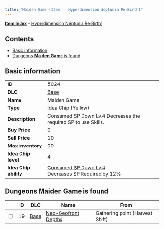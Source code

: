 ```yaml
---
title: "Maiden Game (Item) - Hyperdimension Neptunia Re;Birth1"
---
```


[**Item Index**](/neptunia/rb1/item/index.html) - [Hyperdimension Neptunia Re;Birth1](/neptunia/rb1)

## Contents

- [Basic information](#basic-information)
- [Dungeons **Maiden Game** is found](#dungeons-maiden-game-is-found)

## Basic information

|   |   |
| -- | -- |
| **ID** | 5024 |
| **DLC** | [Base](/neptunia/rb1/dlc/1-base.html) |
| **Name** | Maiden Game |
| **Type** | Idea Chip (Yellow) |
| **Description** | Consumed SP Down Lv.4 Decreases the required SP to use Skills. |
| **Buy Price** | 0 |
| **Sell Price** | 10 |
| **Max inventory** | 99 |
| **Idea Chip level** | 4 |
| **Idea Chip ability** | [Consumed SP Down Lv.4](/neptunia/rb1/ability/1-9523-consumed-sp-down-lv-4.html)<br />Decreases SP Required by 12% |

## Dungeons **Maiden Game** is found

|    | ID | DLC | Name | From |
| -- | -- | --- | ---- | ---- |
| <input type="checkbox" id="rb1-dungeon-1-19" class="trackbox" /> | 19 | [Base](/neptunia/rb1/dlc/1-base.html) | [Neo-Geofront Depths](/neptunia/rb1/dungeon/1-19-neo-geofront-depths.html) | Gathering point (Harvest Shift) |